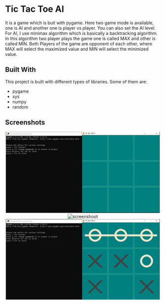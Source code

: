 
# Tic Tac Toe AI

It is a game which is buit with pygame. Here two game mode is available, one is AI and another one is player vs player. You can also set the AI level. For AI, I use minimax algorithm which is basically a backtracking algorithm. In this algorithm two player plays the game one is called MAX and other is called MIN. Both Players of the game are opponent of each other, where MAX will select the maximized value and MIN will select the minimized value.

## Built With 
This project is built with different types of libraries. Some of them are:

- pygame
- sys
- numpy
- random


## Screenshots

<p align="center">
  <img src="initial.JPG" width="500" alt="screenshoot">
  <img src="plya1.JPG" width="500" alt="screenshoot">
  <img src="play2.JPG" width="500" alt="screenshoot">
</p>


